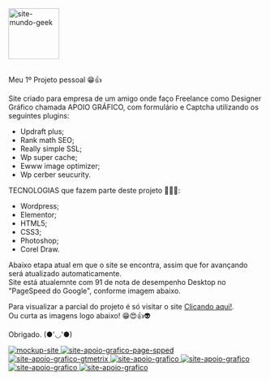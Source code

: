 <a target="_blank" href="https://www.apoiografico.com">
    <img width="100px" src="./img-site/logo.png" alt="site-mundo-geek">
</a>
<br>
<br>

Meu 1º Projeto pessoal 😁👍

Site criado para empresa de um amigo onde faço Freelance como Designer Gráfico chamada APOIO GRÁFICO, com formulário e Captcha utilizando os seguintes plugins:

 - Updraft plus;
 - Rank math SEO;
 - Really simple SSL;
 - Wp super cache;
 - Ewww image optimizer;
 - Wp cerber seucurity.

TECNOLOGIAS que fazem parte deste projeto 🧑‍🚀🚀:

- Wordpress;
- Elementor;
- HTML5;
- CSS3;
- Photoshop;
- Corel Draw.


Abaixo etapa atual em que o site se encontra, assim que for avançando será atualizado automaticamente. <br>
Site está atualemnte com 91 de nota de desempenho Desktop no "PageSpeed do Google", conforme imagem abaixo.

Para visualizar a parcial do projeto é só visitar o site <a target="_blank" href="https://www.apoiografico.com"> Clicando aqui!</a>. <br>
Ou curta as imagens logo abaixo! 😁😍👍👽


Obrigado. (●'◡'●) 


<a target="_blank" href="https://www.apoiografico.com">
     <img src="./img-site/mockup-boneco-apoio.png" alt="mockup-site">
    <img src="./img-site/page-speed-apoio-desktop.png" alt="site-apoio-grafico-page-spped">
    <img src="./img-site/gtmetrix.png" alt="site-apoio-grafico-gtmetrix">
    <img src="./img-site/home-desktop.png" alt="site-apoio-grafico">
    <img src="./img-site/servicos-apoio.png" alt="site-apoio-grafico">
    <img src="./img-site/contato-apoio.png" alt="site-apoio-grafico">
    <img src="./img-site/quem-somos-apoio.png" alt="site-apoio-grafico">
</a>
